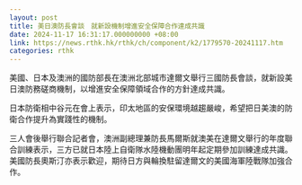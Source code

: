 ```yaml
---
layout: post
title: 美日澳防長會談　就新設機制增進安全保障合作達成共識
date: 2024-11-17 16:31:17.000000000 +08:00
link: https://news.rthk.hk/rthk/ch/component/k2/1779570-20241117.htm
categories: rthk
---
```


美國、日本及澳洲的國防部長在澳洲北部城市達爾文舉行三國防長會談，就新設美日澳防務磋商機制，以增進安全保障領域合作的方針達成共識。

日本防衛相中谷元在會上表示，印太地區的安保環境越趨嚴峻，希望把日美澳的防衛合作提升為實踐性的機制。

三人會後舉行聯合記者會，澳洲副總理兼防長馬爾斯就澳美在達爾文舉行的年度聯合訓練表示，三方已就日本陸上自衛隊水陸機動團明年起定期參加訓練達成共識。美國防長奧斯汀亦表示歡迎，期待日方與輪換駐留達爾文的美國海軍陸戰隊加強合作。
